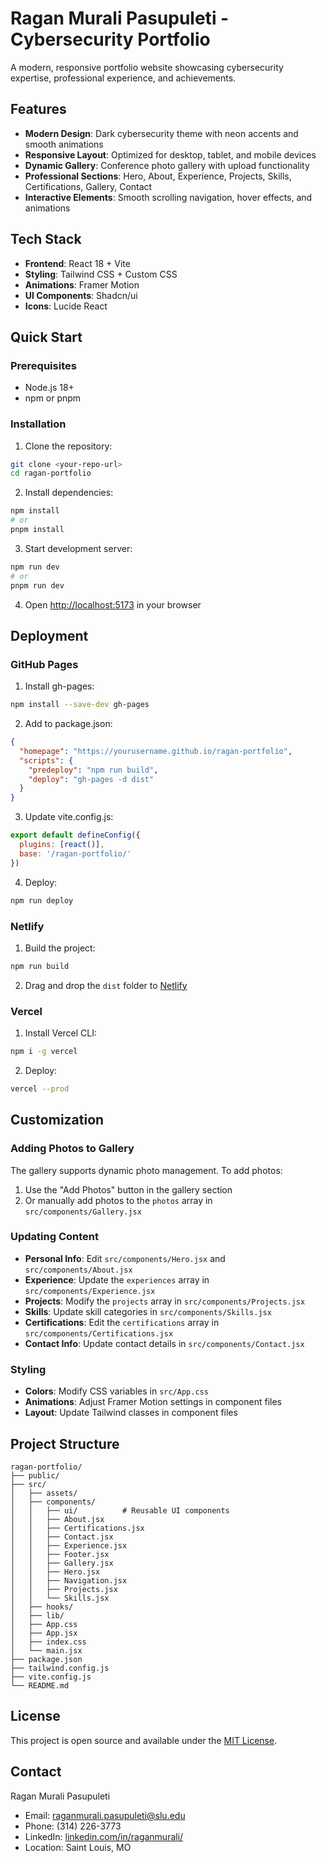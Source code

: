 # Ragan Murali Pasupuleti - Cybersecurity Portfolio

A modern, responsive portfolio website showcasing cybersecurity expertise, professional experience, and achievements.

## Features

- **Modern Design**: Dark cybersecurity theme with neon accents and smooth animations
- **Responsive Layout**: Optimized for desktop, tablet, and mobile devices
- **Dynamic Gallery**: Conference photo gallery with upload functionality
- **Professional Sections**: Hero, About, Experience, Projects, Skills, Certifications, Gallery, Contact
- **Interactive Elements**: Smooth scrolling navigation, hover effects, and animations

## Tech Stack

- **Frontend**: React 18 + Vite
- **Styling**: Tailwind CSS + Custom CSS
- **Animations**: Framer Motion
- **UI Components**: Shadcn/ui
- **Icons**: Lucide React

## Quick Start

### Prerequisites
- Node.js 18+ 
- npm or pnpm

### Installation

1. Clone the repository:
```bash
git clone <your-repo-url>
cd ragan-portfolio
```

2. Install dependencies:
```bash
npm install
# or
pnpm install
```

3. Start development server:
```bash
npm run dev
# or
pnpm run dev
```

4. Open [http://localhost:5173](http://localhost:5173) in your browser

## Deployment

### GitHub Pages

1. Install gh-pages:
```bash
npm install --save-dev gh-pages
```

2. Add to package.json:
```json
{
  "homepage": "https://yourusername.github.io/ragan-portfolio",
  "scripts": {
    "predeploy": "npm run build",
    "deploy": "gh-pages -d dist"
  }
}
```

3. Update vite.config.js:
```javascript
export default defineConfig({
  plugins: [react()],
  base: '/ragan-portfolio/'
})
```

4. Deploy:
```bash
npm run deploy
```

### Netlify

1. Build the project:
```bash
npm run build
```

2. Drag and drop the `dist` folder to [Netlify](https://netlify.com)

### Vercel

1. Install Vercel CLI:
```bash
npm i -g vercel
```

2. Deploy:
```bash
vercel --prod
```

## Customization

### Adding Photos to Gallery

The gallery supports dynamic photo management. To add photos:

1. Use the "Add Photos" button in the gallery section
2. Or manually add photos to the `photos` array in `src/components/Gallery.jsx`

### Updating Content

- **Personal Info**: Edit `src/components/Hero.jsx` and `src/components/About.jsx`
- **Experience**: Update the `experiences` array in `src/components/Experience.jsx`
- **Projects**: Modify the `projects` array in `src/components/Projects.jsx`
- **Skills**: Update skill categories in `src/components/Skills.jsx`
- **Certifications**: Edit the `certifications` array in `src/components/Certifications.jsx`
- **Contact Info**: Update contact details in `src/components/Contact.jsx`

### Styling

- **Colors**: Modify CSS variables in `src/App.css`
- **Animations**: Adjust Framer Motion settings in component files
- **Layout**: Update Tailwind classes in component files

## Project Structure

```
ragan-portfolio/
├── public/
├── src/
│   ├── assets/
│   ├── components/
│   │   ├── ui/          # Reusable UI components
│   │   ├── About.jsx
│   │   ├── Certifications.jsx
│   │   ├── Contact.jsx
│   │   ├── Experience.jsx
│   │   ├── Footer.jsx
│   │   ├── Gallery.jsx
│   │   ├── Hero.jsx
│   │   ├── Navigation.jsx
│   │   ├── Projects.jsx
│   │   └── Skills.jsx
│   ├── hooks/
│   ├── lib/
│   ├── App.css
│   ├── App.jsx
│   ├── index.css
│   └── main.jsx
├── package.json
├── tailwind.config.js
├── vite.config.js
└── README.md
```

## License

This project is open source and available under the [MIT License](LICENSE).

## Contact

Ragan Murali Pasupuleti
- Email: raganmurali.pasupuleti@slu.edu
- Phone: (314) 226-3773
- LinkedIn: [linkedin.com/in/raganmurali/](https://linkedin.com/in/raganmurali/)
- Location: Saint Louis, MO

